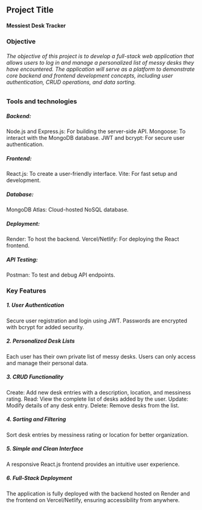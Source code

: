 ## Project Title 
#### Messiest Desk Tracker
### Objective
###### The objective of this project is to develop a full-stack web application that allows users to log in and manage a personalized list of messy desks they have encountered. The application will serve as a platform to demonstrate core backend and frontend development concepts, including user authentication, CRUD operations, and data sorting.

### Tools and technologies
##### Backend:

Node.js and Express.js: For building the server-side API.
Mongoose: To interact with the MongoDB database.
JWT and bcrypt: For secure user authentication.
##### Frontend:

React.js: To create a user-friendly interface.
Vite: For fast setup and development.
##### Database:

MongoDB Atlas: Cloud-hosted NoSQL database.
##### Deployment:

Render: To host the backend.
Vercel/Netlify: For deploying the React frontend.
##### API Testing:

Postman: To test and debug API endpoints.


### Key Features 

##### 1. User Authentication 
Secure user registration and login using JWT.
Passwords are encrypted with bcrypt for added security.
##### 2. Personalized Desk Lists
Each user has their own private list of messy desks.
Users can only access and manage their personal data.
##### 3. CRUD Functionality
Create: Add new desk entries with a description, location, and messiness rating.
Read: View the complete list of desks added by the user.
Update: Modify details of any desk entry.
Delete: Remove desks from the list.
##### 4. Sorting and Filtering
Sort desk entries by messiness rating or location for better organization.
##### 5. Simple and Clean Interface
A responsive React.js frontend provides an intuitive user experience.
##### 6. Full-Stack Deployment
The application is fully deployed with the backend hosted on Render and the frontend on Vercel/Netlify, ensuring accessibility from anywhere.
